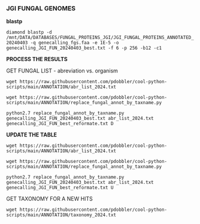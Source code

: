 ### JGI FUNGAL GENOMES

**blastp**

`diamond blastp -d /mnt/DATA/DATABASES/FUNGAL_PROTEINS_JGI/JGI_FUNGAL_PROTEINS_ANNOTATED_20240403 -q genecalling_fgs.faa -e 1E-5 -o genecalling_JGI_FUN_20240403_best.txt -f 6 -p 256 -b12 -c1`

**PROCESS THE RESULTS**

GET FUNGAL LIST - abreviation vs. organism

`wget https://raw.githubusercontent.com/pdobbler/cool-python-scripts/main/ANNOTATION/abr_list_2024.txt`

`wget https://raw.githubusercontent.com/pdobbler/cool-python-scripts/main/ANNOTATION/replace_fungal_annot_by_taxname.py`

`python2.7 replace_fungal_annot_by_taxname.py genecalling_JGI_FUN_20240403_best.txt abr_list_2024.txt genecalling_JGI_FUN_best_reformate.txt D`


**UPDATE THE TABLE**


`wget https://raw.githubusercontent.com/pdobbler/cool-python-scripts/main/ANNOTATION/abr_list_2024.txt`

`wget https://raw.githubusercontent.com/pdobbler/cool-python-scripts/main/ANNOTATION/replace_fungal_annot_by_taxname.py`

`python2.7 replace_fungal_annot_by_taxname.py genecalling_JGI_FUN_20240403_best.txt abr_list_2024.txt genecalling_JGI_FUN_best_reformate.txt U`

GET TAXONOMY FOR A NEW HITS

`wget https://raw.githubusercontent.com/pdobbler/cool-python-scripts/main/ANNOTATION/taxonomy_2024.txt`



